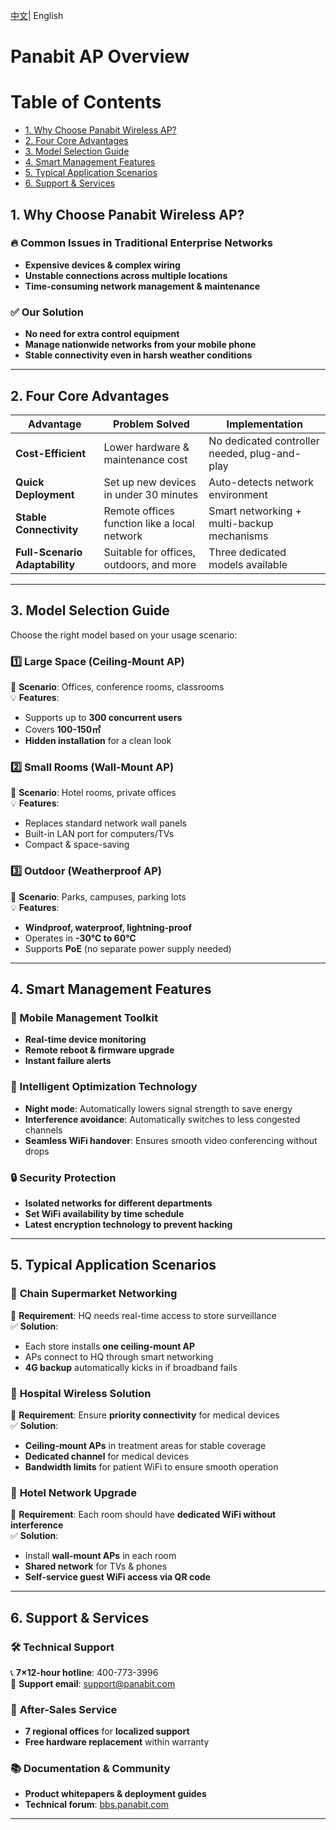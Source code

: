 <p>
    <a href="README.md">中文<a/>|  English   
</p>


# Panabit AP Overview  

# Table of Contents

- [1. Why Choose Panabit Wireless AP?](#1-why-choose-panabit-wireless-ap)
- [2. Four Core Advantages](#2-four-core-advantages)
- [3. Model Selection Guide](#3-model-selection-guide)
- [4. Smart Management Features](#4-smart-management-features)
- [5. Typical Application Scenarios](#5-typical-application-scenarios)
- [6. Support & Services](#6-support--services)


## 1. Why Choose Panabit Wireless AP?

### 🔥 Common Issues in Traditional Enterprise Networks
- **Expensive devices & complex wiring**
- **Unstable connections across multiple locations**
- **Time-consuming network management & maintenance**

### ✅ Our Solution
- **No need for extra control equipment**
- **Manage nationwide networks from your mobile phone**
- **Stable connectivity even in harsh weather conditions**

---

## 2. Four Core Advantages

| **Advantage**  | **Problem Solved**  | **Implementation**  |
|---------------|-------------------|-------------------|
| **Cost-Efficient** | Lower hardware & maintenance cost | No dedicated controller needed, plug-and-play |
| **Quick Deployment** | Set up new devices in under 30 minutes | Auto-detects network environment |
| **Stable Connectivity** | Remote offices function like a local network | Smart networking + multi-backup mechanisms |
| **Full-Scenario Adaptability** | Suitable for offices, outdoors, and more | Three dedicated models available |

---

## 3. Model Selection Guide

Choose the right model based on your usage scenario:

### 1️⃣ Large Space (Ceiling-Mount AP)
📍 **Scenario**: Offices, conference rooms, classrooms  
💡 **Features**:
- Supports up to **300 concurrent users**
- Covers **100-150㎡**
- **Hidden installation** for a clean look

### 2️⃣ Small Rooms (Wall-Mount AP)
📍 **Scenario**: Hotel rooms, private offices  
💡 **Features**:
- Replaces standard network wall panels
- Built-in LAN port for computers/TVs
- Compact & space-saving

### 3️⃣ Outdoor (Weatherproof AP)
📍 **Scenario**: Parks, campuses, parking lots  
💡 **Features**:
- **Windproof, waterproof, lightning-proof**
- Operates in **-30°C to 60°C**
- Supports **PoE** (no separate power supply needed)

---

## 4. Smart Management Features

### 📱 Mobile Management Toolkit
- **Real-time device monitoring**
- **Remote reboot & firmware upgrade**
- **Instant failure alerts**

### 🚀 Intelligent Optimization Technology
- **Night mode**: Automatically lowers signal strength to save energy
- **Interference avoidance**: Automatically switches to less congested channels
- **Seamless WiFi handover**: Ensures smooth video conferencing without drops

### 🔒 Security Protection
- **Isolated networks for different departments**
- **Set WiFi availability by time schedule**
- **Latest encryption technology to prevent hacking**

---

## 5. Typical Application Scenarios

### 🏪 **Chain Supermarket Networking**
📌 **Requirement**: HQ needs real-time access to store surveillance  
✅ **Solution**:
- Each store installs **one ceiling-mount AP**
- APs connect to HQ through smart networking
- **4G backup** automatically kicks in if broadband fails

### 🏥 **Hospital Wireless Solution**
📌 **Requirement**: Ensure **priority connectivity** for medical devices  
✅ **Solution**:
- **Ceiling-mount APs** in treatment areas for stable coverage
- **Dedicated channel** for medical devices
- **Bandwidth limits** for patient WiFi to ensure smooth operation

### 🏨 **Hotel Network Upgrade**
📌 **Requirement**: Each room should have **dedicated WiFi without interference**  
✅ **Solution**:
- Install **wall-mount APs** in each room
- **Shared network** for TVs & phones
- **Self-service guest WiFi access via QR code**

---

## 6. Support & Services

### 🛠️ **Technical Support**
📞 **7×12-hour hotline**: 400-773-3996  
📧 **Support email**: support@panabit.com  

### 🔄 **After-Sales Service**
- **7 regional offices** for **localized support**
- **Free hardware replacement** within warranty

### 📚 **Documentation & Community**
- **Product whitepapers & deployment guides**
- **Technical forum**: [bbs.panabit.com](https://bbs.panabit.com)

---



